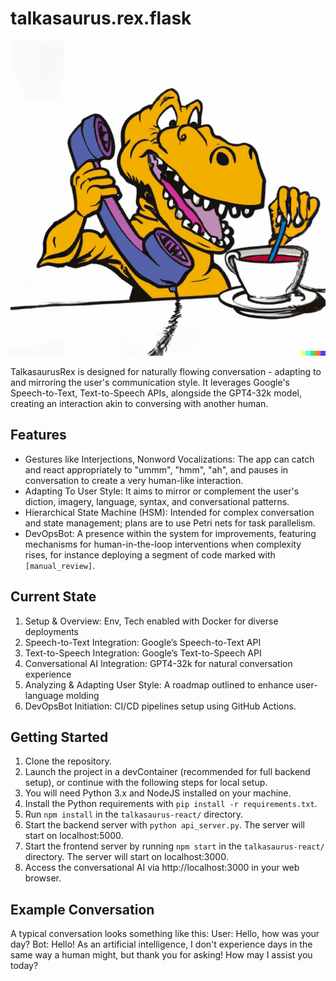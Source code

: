 # talkasaurus.rex.flask

![a cartoon tyrannosaurus rex talks on an oversized 1980s-style telephone while stirring a cup of tea with a large aquamarine-colored spoon](talkosaurus-rex.png?raw=true "TalkasaurusRex")  

TalkasaurusRex is designed for naturally flowing conversation - adapting to and mirroring the user's communication style. It leverages Google's Speech-to-Text, Text-to-Speech APIs, alongside the GPT4-32k model, creating an interaction akin to conversing with another human.

## Features
- Gestures like Interjections, Nonword Vocalizations: The app can catch and react appropriately to "ummm", "hmm", "ah", and pauses in conversation to create a very human-like interaction.
- Adapting To User Style: It aims to mirror or complement the user's diction, imagery, language, syntax, and conversational patterns.
- Hierarchical State Machine (HSM): Intended for complex conversation and state management; plans are to use Petri nets for task parallelism.
- DevOpsBot: A presence within the system for improvements, featuring mechanisms for human-in-the-loop interventions when complexity rises, for instance deploying a segment of code marked with `[manual_review]`.

## Current State
1. Setup & Overview: Env, Tech enabled with Docker for diverse deployments
2. Speech-to-Text Integration: Google’s Speech-to-Text API
3. Text-to-Speech Integration: Google’s Text-to-Speech API
4. Conversational AI Integration: GPT4-32k for natural conversation experience
5. Analyzing & Adapting User Style: A roadmap outlined to enhance user-language molding  
6. DevOpsBot Initiation: CI/CD pipelines setup using GitHub Actions.

## Getting Started
1. Clone the repository.
2. Launch the project in a devContainer (recommended for full backend setup), or continue with the following steps for local setup.
3. You will need Python 3.x and NodeJS installed on your machine.
4. Install the Python requirements with `pip install -r requirements.txt`.
5. Run `npm install` in the `talkasaurus-react/` directory.
6. Start the backend server with `python api_server.py`. The server will start on localhost:5000.
7. Start the frontend server by running `npm start` in the `talkasaurus-react/` directory. The server will start on localhost:3000.
8. Access the conversational AI via http://localhost:3000 in your web browser.

## Example Conversation
A typical conversation looks something like this:
User: Hello, how was your day?
Bot: Hello! As an artificial intelligence, I don't experience days in the same way a human might, but thank you for asking! How may I assist you today?